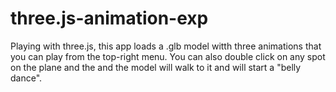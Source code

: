 # three.js-animation-exp

Playing with three.js, this app loads a .glb model witth three animations that you can play from the top-right menu. You can also double click on any spot on the plane and the and the model will walk to it and will start a "belly dance".
